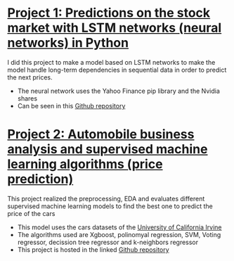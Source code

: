 # [Project 1: Predictions on the stock market with LSTM networks (neural networks) in Python](https://github.com/NicolasZFr/nvidia_prediction_lstm)
I did this project to make a model based on LSTM networks to make the model handle long-term dependencies in sequential data in order to predict the next prices.  
- The neural network uses the Yahoo Finance pip library and the Nvidia shares
- Can be seen in this [Github repository](https://github.com/NicolasZFr/nvidia_prediction_lstm)
# [Project 2: Automobile business analysis and supervised machine learning algorithms (price prediction)](https://github.com/NicolasZFr/auto-reg-prediction)
This project realized the preprocessing, EDA and evaluates different supervised machine learning models to find the best one to predict the price of the cars
- This model uses the cars datasets of the [University of California Irvine](https://archive.ics.uci.edu/ml/machine-learning-databases/autos/imports-85.data)
- The algorithms used are Xgboost, polinomyal regression, SVM, Voting regressor, decission tree regressor and k-neighbors regressor
- This project is hosted in the linked [Github repository](https://github.com/NicolasZFr/auto-reg-predictio)